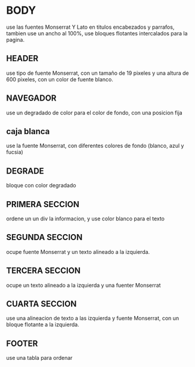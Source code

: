 # BODY
use las fuentes Monserrat Y Lato en titulos encabezados y parrafos,
tambien use un ancho al 100%, use bloques flotantes intercalados para la pagina.

## HEADER
use tipo de fuente Monserrat, con un tamaño de 19 pixeles y una altura de 600 pixeles, con un color de fuente blanco.

## NAVEGADOR
use un degradado de color para el color de fondo, con una posicion fija

## caja blanca
use la fuente Monserrat, con diferentes colores de fondo (blanco, azul y fucsia)

## DEGRADE
bloque con color degradado

## PRIMERA SECCION
ordene un un div la informacion, y use color blanco para el texto

## SEGUNDA SECCION
ocupe fuente Monserrat y un texto alineado a la izquierda.

## TERCERA SECCION
ocupe un texto alineado a la izquierda y una fuenter Monserrat

## CUARTA SECCION
use una alineacion de texto a las izquierda y fuente Monserrat, con un bloque flotante a la izquierda.

## FOOTER
use una tabla para ordenar
